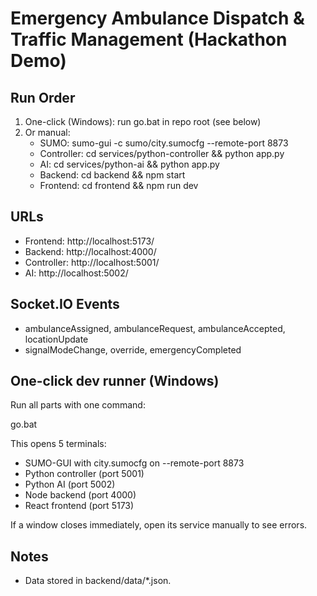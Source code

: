 # Emergency Ambulance Dispatch & Traffic Management (Hackathon Demo)

## Run Order
1. One-click (Windows): run go.bat in repo root (see below)
2. Or manual:
   - SUMO: sumo-gui -c sumo/city.sumocfg --remote-port 8873
   - Controller: cd services/python-controller && python app.py
   - AI: cd services/python-ai && python app.py
   - Backend: cd backend && npm start
   - Frontend: cd frontend && npm run dev

## URLs
- Frontend: http://localhost:5173/
- Backend: http://localhost:4000/
- Controller: http://localhost:5001/
- AI: http://localhost:5002/

## Socket.IO Events
- ambulanceAssigned, ambulanceRequest, ambulanceAccepted, locationUpdate
- signalModeChange, override, emergencyCompleted

## One-click dev runner (Windows)

Run all parts with one command:


go.bat


This opens 5 terminals:
- SUMO-GUI with city.sumocfg on --remote-port 8873
- Python controller (port 5001)
- Python AI (port 5002)
- Node backend (port 4000)
- React frontend (port 5173)

If a window closes immediately, open its service manually to see errors.

## Notes
- Data stored in backend/data/*.json.